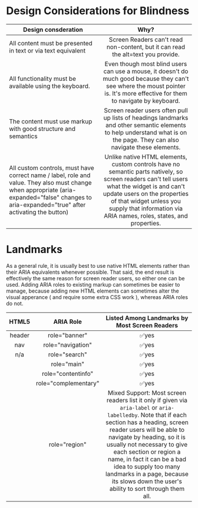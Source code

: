 # Design Considerations for Blindness

| Design consderation | Why?     
| ------------- |:-------------:|       
| All content must be presented in text or via text equivalent | Screen Readers can't read non-content, but it can read the alt=text you provide. | 
| All functionality must be available using the keyboard. | Even though most blind users can use a mouse, it doesn't do much good because they can't see where the moust pointer is. It's more effective for them to navigate by keyboard. |
| The content must use markup with good structure and semantics | Screen reader users often pull up lists of headings landmarks and other semantic elements to help understand what is on the page. They can also navigate these elements.
| All custom controls, must have correct name / label, role and value. They also must change when appropriate (aria-expanded="false" changes to aria-expanded="true" after activating the button) | Unlike native HTML elements, custom controls have no semantic parts natively, so screen readers can't tell users what the widget is and can't update users on the properties of that widget unless you supply that information via ARIA names, roles, states, and properties. |



# Landmarks

As a general rule, it is usually best to use native HTML elements rather than their ARIA equivalents whenever possible.
That said, the end result is effectively the same reason for screen reader users, so either one can be used.
Adding ARIA roles to existing markup can sometimes be easier to manage, because adding new HTML elements can sometimes
alter the visual apperance ( and require some extra CSS work ), whereas ARIA roles do not.

| HTML5 | ARIA Role | Listed Among Landmarks by Most Screen Readers | 
| :-------------: |:-------------:|:-------------:|    
| header | role="banner" | ✅yes |
|nav|role="navigation"| ✅yes |
|n/a|role="search"| ✅yes |
|<main>|role="main"| ✅yes |
|<footer>|role="contentinfo"|✅yes|
|<aside>|role="complementary"|✅yes|
|<section>|role="region"| Mixed Support: Most screen readers list it only if given via `aria-label` or `aria-labelledby`. Note that if each section has a heading, screen reader users will be able to navigate by heading, so it is usually not necessary to give each section or region a name, in fact it can be a bad idea to supply too many landmarks in a page, because its slows down the user's ability to sort through them all.
